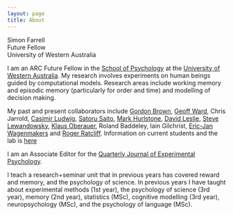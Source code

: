```yaml
---
layout: page
title: About
---
```


<p class="message">
  Simon Farrell <br>
  Future Fellow <br>
  University of Western Australia
</p>

I am an ARC Future Fellow in the [School of  Psychology](http://www.psychology.uwa.edu.au) at the [University of Western Australia](http://www.uwa.edu.au). My research involves experiments on human beings guided by computational models. Research areas include working memory and episodic memory (particularly for order and time) and modelling of decision making.

My past and present collaborators include [Gordon Brown](https://www2.warwick.ac.uk/fac/sci/psych/people/gbrown/), [Geoff Ward](https://www.essex.ac.uk/psychology/staff/profile.aspx?ID=2453), Chris Jarrold, [Casimir Ludwig](http://casimir.psy.bris.ac.uk/), [Satoru Saito](http://www.educ.kyoto-u.ac.jp/cogpsy/member/saitos_e.htm), [Mark Hurlstone](http://mark-hurlstone.github.io), [David Leslie](http://www.lancaster.ac.uk/maths/about-us/people/david-leslie), [Steve Lewandowsky](http://www.cogsciwa.com), [Klaus Oberauer](http://www.psychologie.uzh.ch/fachrichtungen/allgpsy/Team/Oberauer_en.html), Roland Baddeley, Iain Gilchrist, [Eric-Jan Wagenmakers](http://www.ejwagenmakers.com/) and [Roger Ratcliff](http://star.psy.ohio-state.edu/coglab/). Information on current students and the lab is [here](../members) 

I am an Associate Editor for the [Quarterly Journal of Experimental Psychology](http://www.tandf.co.uk/journals/pp/02724995.html).

I teach a research+seminar unit that in previous years has covered reward and memory, and the psychology of science. In previous years I have taught about experimental methods (1st year), the psychology of science (3rd year), memory (2nd year), statistics (MSc), cognitive modelling (3rd year), neuropsychology (MSc), and the psychology of language (MSc).